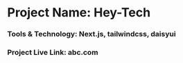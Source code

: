 # Project Name: Hey-Tech

### Tools & Technology: Next.js, tailwindcss, daisyui

### Project Live Link: abc.com
